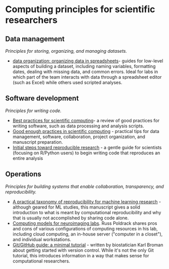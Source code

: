 # Computing principles for scientific researchers 

## Data management
_Principles for storing, organizing, and managing datasets._
- [data organization: organizing data in spreadsheets](https://kbroman.org/dataorg/)- guides for low-level aspects of building a dataset, including naming variables, formatting dates, dealing with missing data, and common errors. Ideal for labs in which part of the team interacts with data through a spreadsheet editor (such as Excel) while others used scripted analyses.





## Software development
_Principles for writing code._
- [Best practices for scientific computing](https://journals.plos.org/plosbiology/article?id=10.1371/journal.pbio.1001745#s9)- a review of good practices for writing software, such as data processing and analysis scripts.  
- [Good enough practices in scientific computing](https://journals.plos.org/ploscompbiol/article?id=10.1371/journal.pcbi.1005510#sec001) - practical tips for data management, software, collaboration, project organization, and manuscript preparation.
- [Initial steps toward reproducible research](https://kbroman.org/steps2rr/) - a gentle guide for scientists (focusing on R/Python users) to begin writing code that reproduces an entire analysis


## Operations
_Principles for building systems that enable collaboration, transparency, and reproducibility._
- [A practical taxonomy of reproducibility for machine learning research](https://openreview.net/pdf?id=B1eYYK5QgX) - although geared for ML studies, this manuscript gives a solid introduction to what is meant by computational reproducibility and why that is usually not accomplished by sharing code alone. 
- [Computing models for neuroimaging labs](http://www.russpoldrack.org/2019/12/computing-models-for-neuroimaging-lab.html). Russ Poldrack shares pros and cons of various configurations of computing resources in his lab, including cloud computing, an in-house server ("computer in a closet"), and individual workstations. 
- [Git/GitHub guide: a minimal tutorial](https://kbroman.org/github_tutorial/) - written by biostatician Karl Broman about getting started with version control. While it's not the only Git tutorial, this introduces information in a way that makes sense for computational researchers. 

